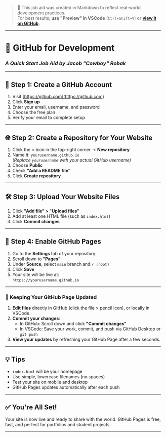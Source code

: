 <!-- 👇 Friendly message for instructors and classmates -->

> 📝 This job aid was created in Markdown to reflect real-world development practices.  
> For best results, **use "Preview" in VSCode** (`Ctrl+Shift+V`) or **[view it on GitHub](https://github.com/JRobak/github_job_aid/blob/main/github_job_aid.md)**.

---

# 🤠 GitHub for Development

### _A Quick Start Job Aid by Jacob "Cowboy" Robak_

---

## 🧰 Step 1: Create a GitHub Account

1. Visit [https://github.com](https://github.com)
2. Click **Sign up**
3. Enter your email, username, and password
4. Choose the free plan
5. Verify your email to complete setup

---

## 🌐 Step 2: Create a Repository for Your Website

1. Click the **+** icon in the top-right corner → **New repository**
2. Name it: `yourusername.github.io`  
   _(Replace `yourusername` with your actual GitHub username)_
3. Choose **Public**
4. Check **"Add a README file"**
5. Click **Create repository**

---

## 🛠️ Step 3: Upload Your Website Files

1. Click **"Add file" > "Upload files"**
2. Add at least one HTML file (such as `index.html`)
3. Click **Commit changes**

---

## 🚀 Step 4: Enable GitHub Pages

1. Go to the **Settings** tab of your repository
2. Scroll down to **"Pages"**
3. Under **Source**, select `main` branch and `/ (root)`
4. Click **Save**
5. Your site will be live at:  
   `https://yourusername.github.io`

---

### 🔄 Keeping Your GitHub Page Updated

1. **Edit files** directly in GitHub (click the file > pencil icon), or locally in VSCode.
2. **Commit your changes**:
   - In GitHub: Scroll down and click **"Commit changes"**
   - In VSCode: Save your work, commit, and push via GitHub Desktop or `git push`
3. **View your updates** by refreshing your GitHub Page after a few seconds.

---

## 💡 Tips

- `index.html` will be your homepage
- Use simple, lowercase filenames (no spaces)
- Test your site on mobile and desktop
- GitHub Pages updates automatically after each push

---

## ✅ You're All Set!

Your site is now live and ready to share with the world. GitHub Pages is free, fast, and perfect for portfolios and student projects.

---
